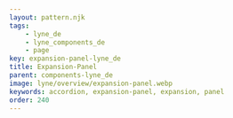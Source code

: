 ```yaml
---
layout: pattern.njk
tags: 
    - lyne_de
    - lyne_components_de
    - page
key: expansion-panel-lyne_de
title: Expansion-Panel
parent: components-lyne_de
image: lyne/overview/expansion-panel.webp
keywords: accordion, expansion-panel, expansion, panel
order: 240
---
```

